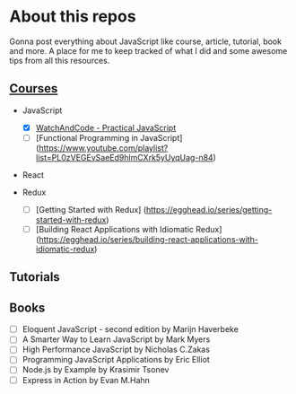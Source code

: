 # About this repos

Gonna post everything about JavaScript like
course, article, tutorial, book and more.
A place for me to keep tracked of what I did
and some awesome tips from all this resources.

## [Courses](https://github.com/EQuimper/all-about-javascript/tree/master/Courses)

  - JavaScript
    - [x] [WatchAndCode - Practical JavaScript](https://watchandcode.com/courses/practical-javascript)
    - [ ] [Functional Programming in JavaScript] (https://www.youtube.com/playlist?list=PL0zVEGEvSaeEd9hlmCXrk5yUyqUag-n84)

  - React

  - Redux
    - [ ] [Getting Started with Redux] (https://egghead.io/series/getting-started-with-redux)
    - [ ] [Building React Applications with Idiomatic Redux] (https://egghead.io/series/building-react-applications-with-idiomatic-redux)

## Tutorials

## Books

- [ ] Eloquent JavaScript - second edition by Marijn Haverbeke
- [ ] A Smarter Way to Learn JavaScript by Mark Myers
- [ ] High Performance JavaScript by Nicholas C.Zakas
- [ ] Programming JavaScript Applications by Eric Elliot
- [ ] Node.js by Example by Krasimir Tsonev
- [ ] Express in Action by Evan M.Hahn
